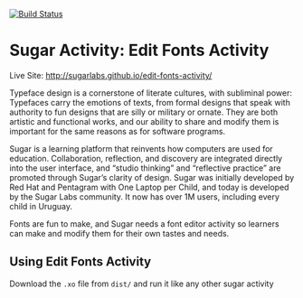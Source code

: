 [![Build Status](https://travis-ci.org/sugarlabs/edit-fonts-activity.svg?branch=yash-v0)](https://travis-ci.org/sugarlabs/edit-fonts-activity)

# Sugar Activity: Edit Fonts Activity

Live Site: <http://sugarlabs.github.io/edit-fonts-activity/>

Typeface design is a cornerstone of literate cultures, with subliminal power: Typefaces carry the emotions of texts, from formal designs that speak with authority to fun designs that are silly or military or ornate. They are both artistic and functional works, and our ability to share and modify them is important for the same reasons as for software programs.

Sugar is a learning platform that reinvents how computers are used for education. Collaboration, reflection, and discovery are integrated directly into the user interface, and “studio thinking” and “reflective practice” are promoted through Sugar’s clarity of design. Sugar was initially developed by Red Hat and Pentagram with One Laptop per Child, and today is developed by the Sugar Labs community. It now has over 1M users, including every child in Uruguay.

Fonts are fun to make, and Sugar needs a font editor activity so learners can make and modify them for their own tastes and needs.

## Using Edit Fonts Activity

Download the `.xo` file from `dist/` and run it like any other sugar activity